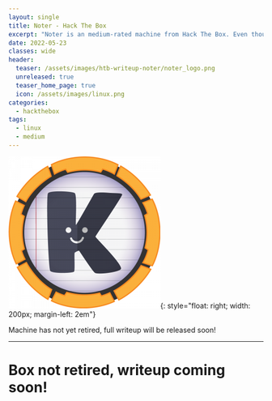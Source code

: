 ```yaml
---
layout: single
title: Noter - Hack The Box
excerpt: "Noter is an medium-rated machine from Hack The Box. Even though it's medium rating I found this box to be very straight forward with little to none rabbit holes, and thus I would rate it as easy. Doing this box I found a new tool in regards to JWT, and learned about certain MySQL functions."
date: 2022-05-23
classes: wide
header:
  teaser: /assets/images/htb-writeup-noter/noter_logo.png
  unreleased: true
  teaser_home_page: true
  icon: /assets/images/linux.png
categories:
  - hackthebox
tags:  
  - linux
  - medium
---
```


![](/assets/images/htb-writeup-noter/noter_logo.png){: style="float: right; width: 200px; margin-left: 2em"}

Machine has not yet retired, full writeup will be released soon!
<br>

----------------

# Box not retired, writeup coming soon! 
